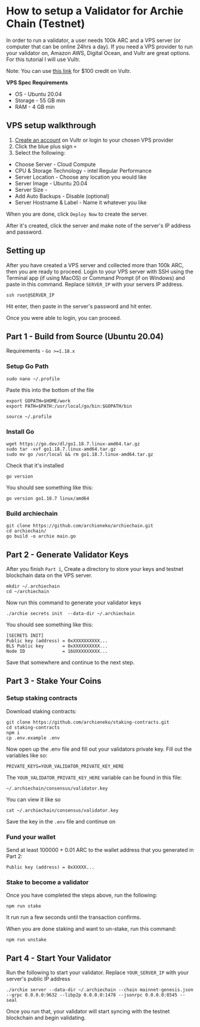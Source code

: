 # How to setup a Validator for Archie Chain (Testnet)
In order to run a validator, a user needs 100k ARC and a VPS server (or computer that can be online 24hrs a day). If you need a VPS provider to run your validator on, Amazon AWS, Digital Ocean, and Vultr are great options. For this tutorial I will use Vultr. 

Note: You can use [this link](https://www.vultr.com/?ref=8988039-8H) for $100 credit on Vultr.

**VPS Spec Requirements**
* OS - Ubuntu 20.04
* Storage - 55 GB min 
* RAM - 4 GB min

## VPS setup walkthrough
1. [Create an account](https://www.vultr.com/?ref=8988039-8H) on Vultr or login to your chosen VPS provider
2. Click the blue plus sign `+`
3. Select the following:
- Choose Server - Cloud Compute
- CPU & Storage Technology - intel Regular Performance
- Server Location - Choose any location you would like
- Server Image - Ubuntu 20.04
- Server Size - 
- Add Auto Backups - Disable (optional)
- Server Hostname & Label - Name it whatever you like

When you are done, click `Deploy Now` to create the server. 

After it's created, click the server and make note of the server's IP address and password.

## Setting up
After you have created a VPS server and collected more than 100k ARC, then you are ready to proceed. Login to your VPS server with SSH using the Terminal app (if using MacOS) or Command Prompt (if on Windows) and paste in this command. Replace `SERVER_IP` with your servers IP address.

```
ssh root@SERVER_IP
```

Hit enter, then paste in the server's password and hit enter. 

Once you were able to login, you can proceed. 

## Part 1 - Build from Source (Ubuntu 20.04)
Requirements - `Go >=1.18.x`

### Setup Go Path
```
sudo nano ~/.profile
```
Paste this into the bottom of the file
```
export GOPATH=$HOME/work
export PATH=$PATH:/usr/local/go/bin:$GOPATH/bin
```
```
source ~/.profile
```

### Install Go
```
wget https://go.dev/dl/go1.18.7.linux-amd64.tar.gz
sudo tar -xvf go1.18.7.linux-amd64.tar.gz
sudo mv go /usr/local && rm go1.18.7.linux-amd64.tar.gz
```
Check that it's installed
```
go version
```
You should see something like this:
```
go version go1.18.7 linux/amd64
```

### Build archiechain
```
git clone https://github.com/archieneko/archiechain.git
cd archiechain/
go build -o archie main.go
``` 

## Part 2 - Generate Validator Keys
After you finish `Part 1`, Create a directory to store your keys and testnet blockchain data on the VPS server. 
```
mkdir ~/.archiechain
cd ~/archiechain
```

Now run this command to generate your validator keys
```
./archie secrets init  --data-dir ~/.archiechain
```

You should see something like this:
```
[SECRETS INIT]
Public key (address) = 0xXXXXXXXXXX...
BLS Public key       = 0xXXXXXXXXXX...
Node ID              = 16UXXXXXXXXX...
```

Save that somewhere and continue to the next step. 

## Part 3 - Stake Your Coins
### Setup staking contracts
Download staking contracts:
```
git clone https://github.com/archieneko/staking-contracts.git
cd staking-contracts
npm i
cp .env.example .env
```

Now open up the .env file and fill out your validators private key. Fill out the variables like so:
```
PRIVATE_KEYS=YOUR_VALIDATOR_PRIVATE_KEY_HERE
```

The `YOUR_VALIDATOR_PRIVATE_KEY_HERE` variable can be found in this file: 
```
~/.archiechain/consensus/validator.key
```

You can view it like so
```
cat ~/.archiechain/consensus/validator.key
```

Save the key in the `.env` file and continue on

### Fund your wallet
Send at least 100000 + 0.01 ARC to the wallet address that you generated in Part 2: 
```
Public key (address) = 0xXXXXX...
```

### Stake to become a validator
Once you have completed the steps above, run the following:
```
npm run stake
```

It run run a few seconds until the transaction confirms.

When you are done staking and want to un-stake, run this command:
```
npm run unstake
```

## Part 4 - Start Your Validator
Run the following to start your validator. Replace `YOUR_SERVER_IP` with your server's public IP address
```
./archie server --data-dir ~/.archiechain --chain mainnet-genesis.json --grpc 0.0.0.0:9632 --libp2p 0.0.0.0:1478 --jsonrpc 0.0.0.0:8545 --seal
```

Once you run that, your validator will start syncing with the testnet blockchain and begin validating. 


